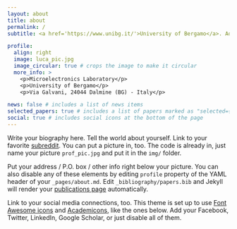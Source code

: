 ```yaml
---
layout: about
title: about
permalink: /
subtitle: <a href='https://www.unibg.it/'>University of Bergamo</a>. Address. Contacts. Moto. Etc.

profile:
  align: right
  image: luca_pic.jpg
  image_circular: true # crops the image to make it circular
  more_info: >
    <p>Microelectronics Laboratory</p>
    <p>University of Bergamo</p>
    <p>Via Galvani, 24044 Dalmine (BG) - Italy</p>

news: false # includes a list of news items
selected_papers: true # includes a list of papers marked as "selected={true}"
social: true # includes social icons at the bottom of the page
---
```


Write your biography here. Tell the world about yourself. Link to your favorite [subreddit](http://reddit.com). You can put a picture in, too. The code is already in, just name your picture `prof_pic.jpg` and put it in the `img/` folder.

Put your address / P.O. box / other info right below your picture. You can also disable any of these elements by editing `profile` property of the YAML header of your `_pages/about.md`. Edit `_bibliography/papers.bib` and Jekyll will render your [publications page](/al-folio/publications/) automatically.

Link to your social media connections, too. This theme is set up to use [Font Awesome icons](https://fontawesome.com/) and [Academicons](https://jpswalsh.github.io/academicons/), like the ones below. Add your Facebook, Twitter, LinkedIn, Google Scholar, or just disable all of them.
